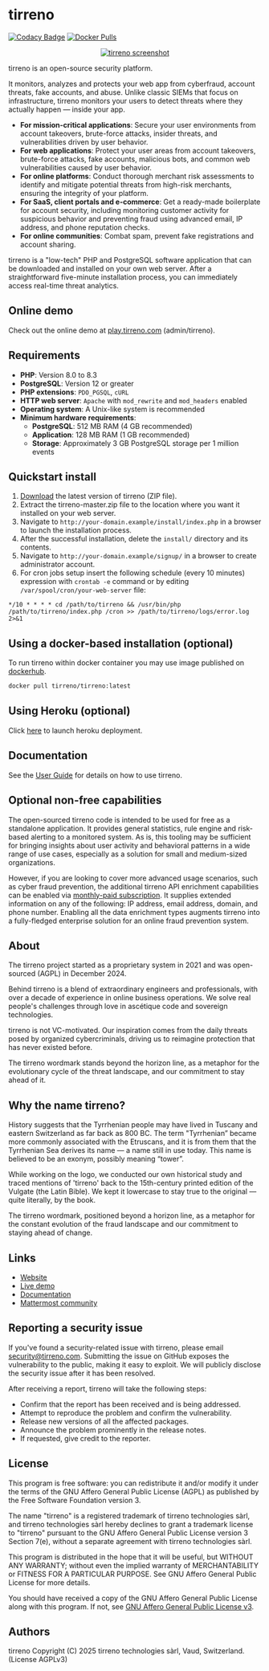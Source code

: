 # tirreno

[![Codacy Badge](https://app.codacy.com/project/badge/Grade/ec30c28f67de476f8b98d2798079bdf0)](https://app.codacy.com/gh/TirrenoTechnologies/tirreno/dashboard?utm_source=gh&utm_medium=referral&utm_content=&utm_campaign=Badge_grade)
[![Docker Pulls](https://img.shields.io/docker/pulls/tirreno/tirreno?style=flat)](https://hub.docker.com/r/tirreno/tirreno/)

<p align="center">
    <a href="https://www.tirreno.com/" target="_blank">
        <img src="https://www.tirreno.com/double-screen.jpg" alt="tirreno screenshot" />
    </a>
</p>

tirreno is an open-source security platform.

It monitors, analyzes and protects your web app from cyberfraud, account threats, fake accounts, and abuse. Unlike classic SIEMs that focus on infrastructure, tirreno monitors your users to detect threats where they actually happen — inside your app.

* **For mission-critical applications**: Secure your user environments from account takeovers, brute-force attacks, insider threats, and vulnerabilities driven by user behavior.
* **For web applications**: Protect your user areas from account takeovers, brute-force attacks, fake accounts, malicious bots, and common web vulnerabilities caused by user behavior.
* **For online platforms**: Conduct thorough merchant risk assessments to identify and mitigate potential threats from high-risk merchants, ensuring the integrity of your platform.
* **For SaaS, client portals and e-commerce**: Get a ready-made boilerplate for account security, including monitoring customer activity for suspicious behavior and preventing fraud using advanced email, IP address, and phone reputation checks.
* **For online communities**: Combat spam, prevent fake registrations and account sharing.

tirreno is a "low-tech" PHP and PostgreSQL software application that can be downloaded and installed on your own web server. After a straightforward five-minute installation process, you can immediately access real-time threat analytics.

## Online demo

Check out the online demo at [play.tirreno.com](https://play.tirreno.com) (admin/tirreno).

## Requirements

* **PHP**: Version 8.0 to 8.3
* **PostgreSQL**: Version 12 or greater
* **PHP extensions**: `PDO_PGSQL`, `cURL`
* **HTTP web server**: `Apache` with `mod_rewrite` and `mod_headers` enabled
* **Operating system**: A Unix-like system is recommended
* **Minimum hardware requirements**:
    * **PostgreSQL**: 512 MB RAM (4 GB recommended)
    * **Application**: 128 MB RAM (1 GB recommended)
    * **Storage**: Approximately 3 GB PostgreSQL storage per 1 million events

## Quickstart install

1. [Download](https://www.tirreno.com/download.php) the latest version of tirreno (ZIP file).
2. Extract the tirreno-master.zip file to the location where you want it installed on your web server.
3. Navigate to `http://your-domain.example/install/index.php` in a browser to launch the installation process.
4. After the successful installation, delete the `install/` directory and its contents.
5. Navigate to `http://your-domain.example/signup/` in a browser to create administrator account.
6. For cron jobs setup insert the following schedule (every 10 minutes) expression with `crontab -e` command or by editing `/var/spool/cron/your-web-server` file:
```
*/10 * * * * cd /path/to/tirreno && /usr/bin/php /path/to/tirreno/index.php /cron >> /path/to/tirreno/logs/error.log 2>&1
```

## Using a docker-based installation (optional)

To run tirreno within docker container you may use image published on [dockerhub](https://hub.docker.com/r/tirreno/tirreno).

```bash
docker pull tirreno/tirreno:latest
```

## Using Heroku (optional)

Click [here](https://heroku.com/deploy?template=https://github.com/tirrenotechnologies/tirreno) to launch heroku deployment.

## Documentation

See the [User Guide](https://docs.tirreno.com/) for details on how to use tirreno.

## Optional non-free capabilities

The open-sourced tirreno code is intended to be used for free as a standalone application. It provides general statistics, rule engine and risk-based alerting to a monitored system. As is, this tooling may be sufficient for bringing insights about user activity and behavioral patterns in a wide range of use cases, especially as a solution for small and medium-sized organizations.

However, if you are looking to cover more advanced usage scenarios, such as cyber fraud prevention, the additional tirreno API enrichment capabilities can be enabled via [monthly-paid subscription](https://www.tirreno.com/pricing/). It supplies extended information on any of the following: IP address, email address, domain, and phone number. Enabling all the data enrichment types augments tirreno into a fully-fledged enterprise solution for an online fraud prevention system.

## About

The tirreno project started as a proprietary system in 2021 and was open-sourced (AGPL) in December 2024.

Behind tirreno is a blend of extraordinary engineers and professionals, with over a decade of experience in online business operations. We solve real people's challenges through love in ascétique code and sovereign technologies.

tirreno is not VC-motivated. Our inspiration comes from the daily threats posed by organized cybercriminals, driving us to reimagine protection that has never existed before.

The tirreno wordmark stands beyond the horizon line, as a metaphor for the evolutionary cycle of the threat landscape, and our commitment to stay ahead of it.

## Why the name tirreno?

History suggests that the Tyrrhenian people may have lived in Tuscany and eastern Switzerland as far back as 800 BC. The term "Tyrrhenian” became more commonly associated with the Etruscans, and it is from them that the Tyrrhenian Sea derives its name — a name still in use today. This name is believed to be an exonym, possibly meaning “tower”.

While working on the logo, we conducted our own historical study and traced mentions of 'tirreno' back to the 15th-century printed edition of the Vulgate (the Latin Bible). We kept it lowercase to stay true to the original — quite literally, by the book.

The tirreno wordmark, positioned beyond a horizon line, as a metaphor for the constant evolution of the fraud landscape and our commitment to staying ahead of change.

## Links

- [Website](https://www.tirreno.com)
- [Live demo](https://play.tirreno.com)
- [Documentation](https://docs.tirreno.com)
- [Mattermost community](https://chat.tirreno.com)

## Reporting a security issue

If you've found a security-related issue with tirreno, please email security@tirreno.com. Submitting the issue on GitHub exposes the vulnerability to the public, making it easy to exploit. We will publicly disclose the security issue after it has been resolved.

After receiving a report, tirreno will take the following steps:

- Confirm that the report has been received and is being addressed.
- Attempt to reproduce the problem and confirm the vulnerability.
- Release new versions of all the affected packages.
- Announce the problem prominently in the release notes.
- If requested, give credit to the reporter.

## License

This program is free software: you can redistribute it and/or modify it under the terms of the GNU Affero General Public License (AGPL) as published by the Free Software Foundation version 3.

The name "tirreno" is a registered trademark of tirreno technologies sàrl, and tirreno technologies sàrl hereby declines to grant a trademark license to "tirreno" pursuant to the GNU Affero General Public License version 3 Section 7(e), without a separate agreement with tirreno technologies sàrl.

This program is distributed in the hope that it will be useful, but WITHOUT ANY WARRANTY; without even the implied warranty of MERCHANTABILITY or FITNESS FOR A PARTICULAR PURPOSE. See GNU Affero General Public License for more details.

You should have received a copy of the GNU Affero General Public License along with this program. If not, see [GNU Affero General Public License v3](https://www.gnu.org/licenses/agpl-3.0.txt).

## Authors

tirreno Copyright (C) 2025 tirreno technologies sàrl, Vaud, Switzerland. (License AGPLv3)
